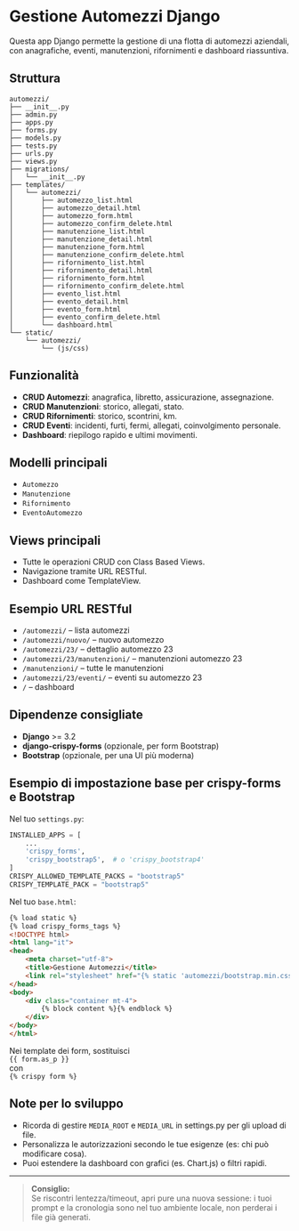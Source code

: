 # Gestione Automezzi Django

Questa app Django permette la gestione di una flotta di automezzi aziendali, con anagrafiche, eventi, manutenzioni, rifornimenti e dashboard riassuntiva.

## Struttura

```
automezzi/
├── __init__.py
├── admin.py
├── apps.py
├── forms.py
├── models.py
├── tests.py
├── urls.py
├── views.py
├── migrations/
│   └── __init__.py
├── templates/
│   └── automezzi/
│       ├── automezzo_list.html
│       ├── automezzo_detail.html
│       ├── automezzo_form.html
│       ├── automezzo_confirm_delete.html
│       ├── manutenzione_list.html
│       ├── manutenzione_detail.html
│       ├── manutenzione_form.html
│       ├── manutenzione_confirm_delete.html
│       ├── rifornimento_list.html
│       ├── rifornimento_detail.html
│       ├── rifornimento_form.html
│       ├── rifornimento_confirm_delete.html
│       ├── evento_list.html
│       ├── evento_detail.html
│       ├── evento_form.html
│       ├── evento_confirm_delete.html
│       └── dashboard.html
└── static/
    └── automezzi/
        └── (js/css)
```

## Funzionalità

- **CRUD Automezzi**: anagrafica, libretto, assicurazione, assegnazione.
- **CRUD Manutenzioni**: storico, allegati, stato.
- **CRUD Rifornimenti**: storico, scontrini, km.
- **CRUD Eventi**: incidenti, furti, fermi, allegati, coinvolgimento personale.
- **Dashboard**: riepilogo rapido e ultimi movimenti.

## Modelli principali

- `Automezzo`
- `Manutenzione`
- `Rifornimento`
- `EventoAutomezzo`

## Views principali

- Tutte le operazioni CRUD con Class Based Views.
- Navigazione tramite URL RESTful.
- Dashboard come TemplateView.

## Esempio URL RESTful

- `/automezzi/` – lista automezzi
- `/automezzi/nuovo/` – nuovo automezzo
- `/automezzi/23/` – dettaglio automezzo 23
- `/automezzi/23/manutenzioni/` – manutenzioni automezzo 23
- `/manutenzioni/` – tutte le manutenzioni
- `/automezzi/23/eventi/` – eventi su automezzo 23
- `/` – dashboard

## Dipendenze consigliate

- **Django** >= 3.2
- **django-crispy-forms** (opzionale, per form Bootstrap)
- **Bootstrap** (opzionale, per una UI più moderna)

## Esempio di impostazione base per crispy-forms e Bootstrap

Nel tuo `settings.py`:
```python
INSTALLED_APPS = [
    ...
    'crispy_forms',
    'crispy_bootstrap5',  # o 'crispy_bootstrap4'
]
CRISPY_ALLOWED_TEMPLATE_PACKS = "bootstrap5"
CRISPY_TEMPLATE_PACK = "bootstrap5"
```

Nel tuo `base.html`:
```html
{% load static %}
{% load crispy_forms_tags %}
<!DOCTYPE html>
<html lang="it">
<head>
    <meta charset="utf-8">
    <title>Gestione Automezzi</title>
    <link rel="stylesheet" href="{% static 'automezzi/bootstrap.min.css' %}">
</head>
<body>
    <div class="container mt-4">
        {% block content %}{% endblock %}
    </div>
</body>
</html>
```

Nei template dei form, sostituisci  
`{{ form.as_p }}`  
con  
`{% crispy form %}`

## Note per lo sviluppo

- Ricorda di gestire `MEDIA_ROOT` e `MEDIA_URL` in settings.py per gli upload di file.
- Personalizza le autorizzazioni secondo le tue esigenze (es: chi può modificare cosa).
- Puoi estendere la dashboard con grafici (es. Chart.js) o filtri rapidi.

---

> **Consiglio:**  
> Se riscontri lentezza/timeout, apri pure una nuova sessione: i tuoi prompt e la cronologia sono nel tuo ambiente locale, non perderai i file già generati.
